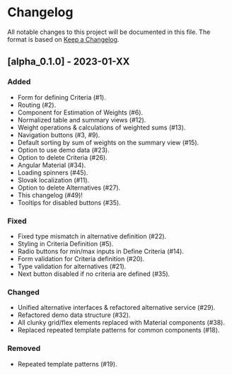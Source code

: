 # Changelog

All notable changes to this project will be documented in this file.
The format is based on [Keep a Changelog](https://keepachangelog.com/en/1.0.0/).

## [alpha_0.1.0] - 2023-01-XX

### Added

-   Form for defining Criteria (#1).
-   Routing (#2).
-   Component for Estimation of Weights (#6).
-   Normalized table and summary views (#12).
-   Weight operations & calculations of weighted sums (#13).
-   Navigation buttons (#3, #9).
-   Default sorting by sum of weights on the summary view (#15).
-   Option to use demo data (#23).
-   Option to delete Criteria (#26).
-   Angular Material (#34).
-   Loading spinners (#45).
-   Slovak localization (#11).
-   Option to delete Alternatives (#27).
-   This changelog (#49)!
-   Tooltips for disabled buttons (#35).

### Fixed

-   Fixed type mismatch in alternative definition (#22).
-   Styling in Criteria Definition (#5).
-   Radio buttons for min/max inputs in Define Criteria (#14).
-   Form validation for Criteria definition (#20).
-   Type validation for alternatives (#21).
-   Next button disabled if no criteria are defined (#35).

### Changed

-   Unified alternative interfaces & refactored alternative service (#29).
-   Refactored demo data structure (#32).
-   All clunky grid/flex elements replaced with Material components (#38).
-   Replaced repeated template patterns for common components (#18).

### Removed

-   Repeated template patterns (#19).
